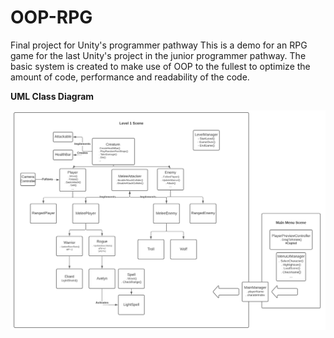 # OOP-RPG
Final project for Unity's programmer pathway
This is a demo for an RPG game for the last Unity's project in the junior programmer pathway.
The basic system is created to make use of OOP to the fullest to optimize the amount of code, performance and readability of the code.

**UML Class Diagram**

![](uml.png)
